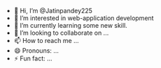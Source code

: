 - 👋 Hi, I’m @Jatinpandey225
- 👀 I’m interested in web-application development
- 🌱 I’m currently learning some new skill.
- 💞️ I’m looking to collaborate on ...
- 📫 How to reach me ...
- 😄 Pronouns: ...
- ⚡ Fun fact: ...

<!---
Jatinpandey225/Jatinpandey225 is a ✨ special ✨ repository because its `README.md` (this file) appears on your GitHub profile.
You can click the Preview link to take a look at your changes.
--->
